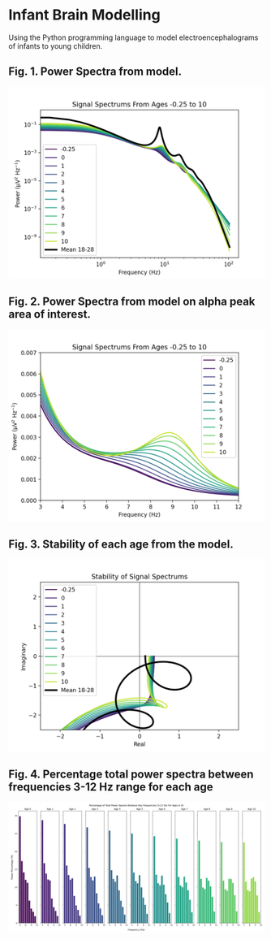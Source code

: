 # Infant Brain Modelling
Using the Python programming language to model electroencephalograms of infants to young children.

Fig. 1. Power Spectra from model. 
-----
!['Ages Signal Spectrum'](https://github.com/daniel-lyon/Infant-Brain-Modelling/blob/main/Plots/Ages%20Signal%20Spectrum.png)

Fig. 2. Power Spectra from model on alpha peak area of interest. 
-----
!['Ages Signal Spectrum'](https://github.com/daniel-lyon/Infant-Brain-Modelling/blob/main/Plots/Ages%20Signal%20Spectrum%20Zoomed.png)

Fig. 3. Stability of each age from the model. 
-----
!['Ages Stability Plot'](https://github.com/daniel-lyon/Infant-Brain-Modelling/blob/main/Plots/Ages%20Stability%20Plot.png)

Fig. 4. Percentage total power spectra between frequencies 3-12 Hz range for each age
-----
!['Ages Stability Plot'](https://github.com/daniel-lyon/Infant-Brain-Modelling/blob/main/Plots/Percentage%20Plot.png)
